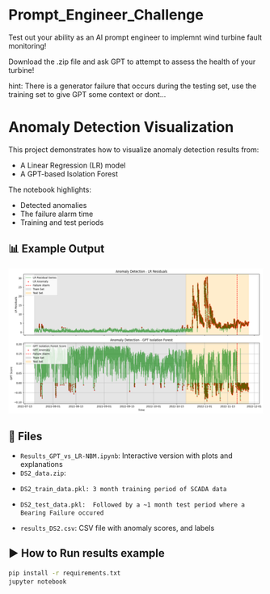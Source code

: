 # Prompt_Engineer_Challenge
Test out your ability as an AI prompt engineer to implemnt wind turbine fault monitoring!

Download the .zip file and ask GPT to attempt to assess the health of your turbine! 

hint: There is a generator failure that occurs during the testing set, use the training set to give GPT some context or dont...  

# Anomaly Detection Visualization

This project demonstrates how to visualize anomaly detection results from:
- A Linear Regression (LR) model
- A GPT-based Isolation Forest

The notebook highlights:
- Detected anomalies
- The failure alarm time
- Training and test periods

## 📊 Example Output

![example-plot](results_comparison.png)

## 📁 Files

- `Results_GPT_vs_LR-NBM.ipynb`: Interactive version with plots and explanations
- `DS2_data.zip`:
-     DS2_train_data.pkl: 3 month training period of SCADA data
-     DS2_test_data.pkl:  Followed by a ~1 month test period where a Bearing Failure occured
- `results_DS2.csv`: CSV file with anomaly scores, and labels

## ▶️ How to Run results example

```bash
pip install -r requirements.txt
jupyter notebook
